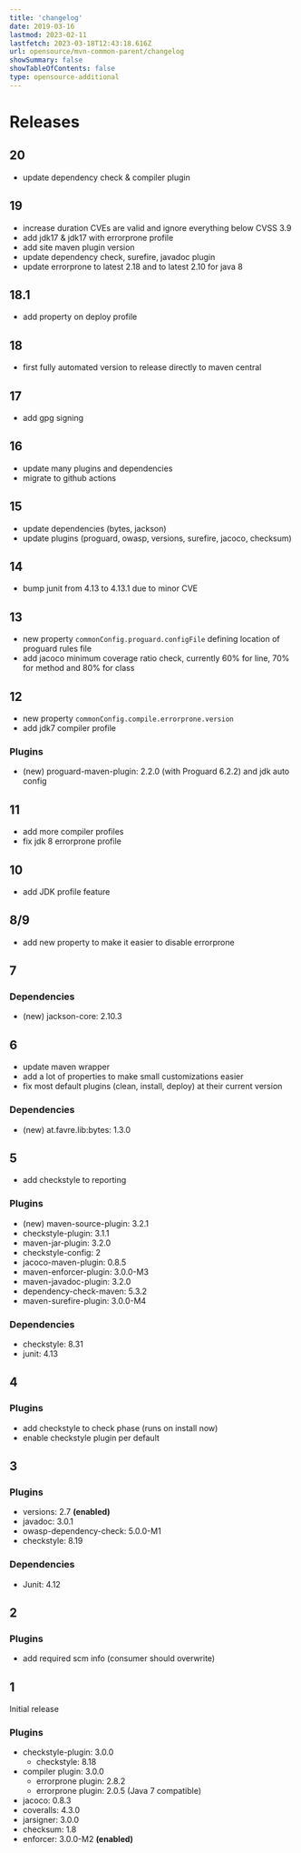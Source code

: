 ```yaml
---
title: 'changelog'
date: 2019-03-16
lastmod: 2023-02-11
lastfetch: 2023-03-18T12:43:18.616Z
url: opensource/mvn-common-parent/changelog
showSummary: false
showTableOfContents: false
type: opensource-additional
---
```

# Releases

## 20

* update dependency check & compiler plugin

## 19

* increase duration CVEs are valid and ignore everything below CVSS 3.9
* add jdk17 & jdk17 with errorprone profile
* add site maven plugin version
* update dependency check, surefire, javadoc plugin
* update errorprone to latest 2.18 and to latest 2.10 for java 8

## 18.1

* add property on deploy profile

## 18

* first fully automated version to release directly to maven central

## 17

* add gpg signing

## 16

* update many plugins and dependencies
* migrate to github actions

## 15

* update dependencies (bytes, jackson)
* update plugins (proguard, owasp, versions, surefire, jacoco, checksum)

## 14

* bump junit from 4.13 to 4.13.1 due to minor CVE

## 13

* new property `commonConfig.proguard.configFile` defining location of proguard rules file
* add jacoco minimum coverage ratio check, currently 60% for line, 70% for method and 80% for class

## 12

* new property `commonConfig.compile.errorprone.version`
* add jdk7 compiler profile

### Plugins

* (new) proguard-maven-plugin: 2.2.0 (with Proguard 6.2.2) and jdk auto config

## 11

* add more compiler profiles
* fix jdk 8 errorprone profile

## 10

* add JDK profile feature

## 8/9

* add new property to make it easier to disable errorprone

## 7

### Dependencies

* (new) jackson-core: 2.10.3

## 6

* update maven wrapper
* add a lot of properties to make small customizations easier
* fix most default plugins (clean, install, deploy) at their current version

### Dependencies

* (new) at.favre.lib:bytes: 1.3.0

## 5

* add checkstyle to reporting

### Plugins

* (new) maven-source-plugin: 3.2.1
* checkstyle-plugin: 3.1.1
* maven-jar-plugin: 3.2.0
* checkstyle-config: 2
* jacoco-maven-plugin: 0.8.5
* maven-enforcer-plugin: 3.0.0-M3
* maven-javadoc-plugin: 3.2.0
* dependency-check-maven: 5.3.2
* maven-surefire-plugin: 3.0.0-M4

### Dependencies

* checkstyle: 8.31
* junit: 4.13

## 4

### Plugins

* add checkstyle to check phase (runs on install now)
* enable checkstyle plugin per default

## 3

### Plugins

* versions: 2.7 **(enabled)**
* javadoc: 3.0.1
* owasp-dependency-check: 5.0.0-M1
* checkstyle: 8.19

### Dependencies

* Junit: 4.12

## 2

### Plugins

* add required scm info (consumer should overwrite)

## 1

Initial release

### Plugins

* checkstyle-plugin: 3.0.0
    * checkstyle: 8.18
* compiler plugin: 3.0.0
  * errorprone plugin: 2.8.2
  * errorprone plugin: 2.0.5 (Java 7 compatible)
* jacoco: 0.8.3
* coveralls: 4.3.0
* jarsigner: 3.0.0
* checksum: 1.8
* enforcer: 3.0.0-M2 **(enabled)**


